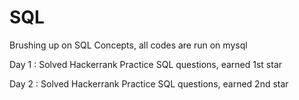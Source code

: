 # SQL
Brushing up on SQL Concepts, all codes are run on mysql

Day 1 : Solved Hackerrank Practice SQL questions, earned 1st star

Day 2 : Solved Hackerrank Practice SQL questions, earned 2nd star
